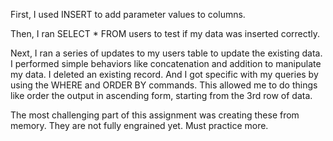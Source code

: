 First, I used INSERT to add parameter values to columns.

Then, I ran SELECT * FROM users to test if my data was inserted correctly.

Next, I ran a series of updates to my users table to update the existing data. I performed simple behaviors like concatenation and addition to manipulate my data. I deleted an existing record. And I got specific with my queries by using the WHERE
  and ORDER BY commands. This allowed me to do things like order the output in ascending form, starting from the 3rd row of data.

The most challenging part of this assignment was creating these from memory. They are not fully engrained yet. Must practice more. 
